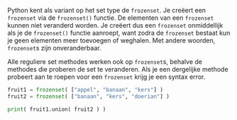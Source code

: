 Python kent als variant op het set type de `frozenset`. Je creëert een
`frozenset` via de `frozenset()` functie. De elementen van een
`frozenset` kunnen niet veranderd worden. Je creëert dus een `frozenset`
onmiddellijk als je de `frozenset()` functie aanroept, want zodra de
`frozenset` bestaat kun je geen elementen meer toevoegen of weghalen.
Met andere woorden, `frozenset`s zijn onveranderbaar.

Alle reguliere set methodes werken ook op `frozenset`s, behalve de
methodes die proberen de set te veranderen. Als je een dergelijke
methode probeert aan te roepen voor een `frozenset` krijg je een syntax
error.

```python
fruit1 = frozenset( ["appel", "banaan", "kers"] )
fruit2 = frozenset( ["banaan", "kers", "doerian"] )

print( fruit1.union( fruit2 ) )
```